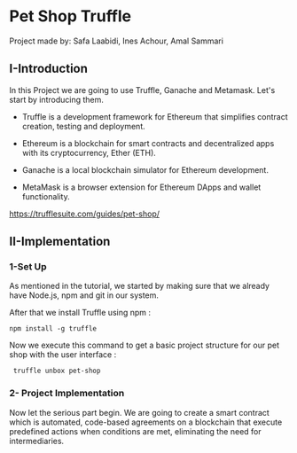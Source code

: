# Pet Shop Truffle

Project made by: Safa Laabidi, Ines Achour, Amal Sammari

## I-Introduction
In this Project we are going to use Truffle, Ganache and Metamask.
Let's start by introducing them.

- Truffle is a development framework for Ethereum that simplifies contract creation, testing and deployment.

- Ethereum is a blockchain for smart contracts and decentralized apps with its cryptocurrency, Ether (ETH).

- Ganache is a local blockchain simulator for Ethereum development.

- MetaMask is a browser extension for Ethereum DApps and wallet functionality.

https://trufflesuite.com/guides/pet-shop/

## II-Implementation

### 1-Set Up

As mentioned in the tutorial, we started by making sure that we already have Node.js, npm and git in our system.

After that we install Truffle using npm :
``` 
npm install -g truffle 
```

Now we execute this command to get a basic project structure for our pet shop with the user interface :
```
 truffle unbox pet-shop 
```

### 2- Project Implementation

Now let the serious part begin.
We are going to create a smart contract which is automated, code-based agreements on a blockchain that execute predefined actions when conditions are met, eliminating the need for intermediaries.


